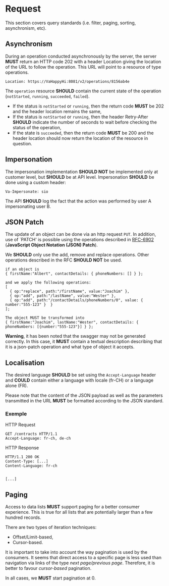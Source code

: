 # Request

This section covers query standards (i.e. filter, paging, sorting, asynchronism, etc).

## Asynchronism

During an operation conducted asynchronously by the server, the server **MUST** return an HTTP code 202 with a header Location giving the location of the URL to follow the operation. This URL will point to a resource of type operations.

```
Location: https://VaHappyHi:8081/v2/operations/8156ab4e
```

The `operation` resource **SHOULD**  contain the current state of the operation (`notStarted`, `running`, `succeeded`, `failed`).

* If the status is `notStarted` or `running`, then the return code **MUST** be 202 and the header location remains the same,
* If the status is `notStarted` or `running`, then the header Retry-After **SHOULD**  indicate the number of seconds to wait before checking the status of the operation,
* If the state is `succeeded`, then the return code **MUST** be 200 and the header location should now return the location of the resource in question.

## Impersonation

The impersonation implementation **SHOULD NOT** be implemented only at customer level, but **SHOULD** be at API level. Impersonation **SHOULD** be done using a custom header:

```
Va-Impersonate: sio
```

The API **SHOULD** log the fact that the action was performed by user A impersonating user B.

## JSON Patch

The update of an object can be done via an http request `PUT`. In addition, use of `PATCH' is possible using the operations described in [RFC-6902](https://tools.ietf.org/html/rfc6902) (**JavaScript Object Notation (JSON) Patch**).

We **SHOULD**  only use the add, remove and replace operations. Other operations described in the RFC **SHOULD NOT** be used.

```
if an object is
{ firstName:"Albert", contactDetails: { phoneNumbers: [] } };

and we apply the following operations:
[
  { op:"replace", path:"/firstName", value:"Joachim" },
  { op:"add", path:"/lastName", value:"Wester" },
  { op:"add", path:"/contactDetails/phoneNumbers/0", value: { number:"555-123" }  }
];

The object MUST be transformed into
{ firstName:"Joachim", lastName:"Wester", contactDetails: { phoneNumbers: [{number:"555-123"}] } };
```

**Warning**, it has been noted that the swagger may not be generated correctly. In this case, it **MUST** contain a textual description describing that it is a json-patch operation and what type of object it accepts.

## Localisation

The desired language **SHOULD** be set using the `Accept-Language` header and **COULD** contain either a language with locale (fr-CH) or a language alone (FR).

Please note that the content of the JSON payload as well as the parameters transmitted in the URL **MUST** be formatted according to the JSON standard.

### Exemple

HTTP Request
```
GET /contracts HTTP/1.1
Accept-Language: fr-ch, de-ch
```

HTTP Response
```
HTTP/1.1 200 OK
Content-Type: [...]
Content-Language: fr-ch


[...]
```

## Paging

Access to data lists **MUST** support paging for a better consumer experience. This is true for all lists that are potentially larger than a few hundred records.

There are two types of iteration techniques:

* Offset/Limit-based,
* Cursor-based.

It is important to take into account the way pagination is used by the consumers. It seems that direct access to a specific page is less used than navigation via links of the type _next page/previous page_. Therefore, it is better to favour _cursor-based_ pagination.

In all cases, we **MUST** start pagination at 0.
